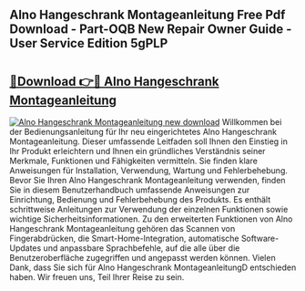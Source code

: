 ## Alno Hangeschrank Montageanleitung Free Pdf Download - Part-OQB New Repair Owner Guide - User Service Edition 5gPLP

# <h2><a href="http://df7y8q.blite.top/?on=Alno+Hangeschrank+Montageanleitung">🔗Download 👉🔴 Alno Hangeschrank Montageanleitung</a></h2>

[![Alno Hangeschrank Montageanleitung new download](https://i.imgur.com/lujVjoI.png)](http://df7y8q.blite.top/?on=Alno+Hangeschrank+Montageanleitung)
Willkommen bei der Bedienungsanleitung für Ihr neu eingerichtetes Alno Hangeschrank Montageanleitung. Dieser umfassende Leitfaden soll Ihnen den Einstieg in Ihr Produkt erleichtern und Ihnen ein gründliches Verständnis seiner Merkmale, Funktionen und Fähigkeiten vermitteln. Sie finden klare Anweisungen für Installation, Verwendung, Wartung und Fehlerbehebung. Bevor Sie Ihren Alno Hangeschrank Montageanleitung verwenden, finden Sie in diesem Benutzerhandbuch umfassende Anweisungen zur Einrichtung, Bedienung und Fehlerbehebung des Produkts. Es enthält schrittweise Anleitungen zur Verwendung der einzelnen Funktionen sowie wichtige Sicherheitsinformationen. Zu den erweiterten Funktionen von Alno Hangeschrank Montageanleitung gehören das Scannen von Fingerabdrücken, die Smart-Home-Integration, automatische Software-Updates und anpassbare Sprachbefehle, auf die alle über die Benutzeroberfläche zugegriffen und angepasst werden können. Vielen Dank, dass Sie sich für Alno Hangeschrank MontageanleitungD entschieden haben. Wir freuen uns, Teil Ihrer Reise zu sein.
